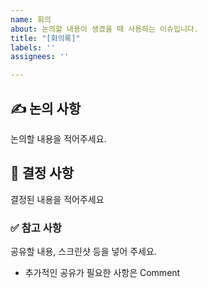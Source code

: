 ```yaml
---
name: 회의
about: 논의할 내용이 생겼을 때 사용하는 이슈입니다.
title: "[회의록]"
labels: ''
assignees: ''

---
```


## ✍ 논의 사항

논의할 내용을 적어주세요.

## 🤝 결정 사항

결정된 내용을 적어주세요

### ✅ 참고 사항

공유할 내용, 스크린샷 등을 넣어 주세요.

- 추가적인 공유가 필요한 사항은 Comment
